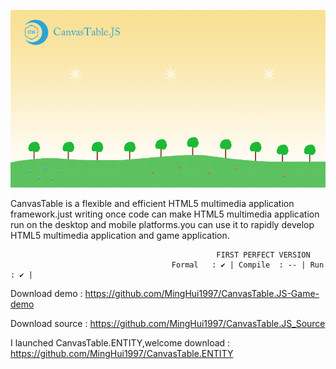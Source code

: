 ![image](https://raw.githubusercontent.com/MingHui1997/CanvasTable.JS/main/splash.png)

CanvasTable is a flexible and efficient HTML5 multimedia application framework.just writing once code can make HTML5 multimedia application run on the desktop and mobile platforms.you can use it to rapidly develop HTML5 multimedia application and game application.

                                                  FIRST PERFECT VERSION
                                        Formal   : ✔ | Compile  : -- | Run      : ✔ |



Download demo : https://github.com/MingHui1997/CanvasTable.JS-Game-demo

Download source : https://github.com/MingHui1997/CanvasTable.JS_Source


I launched CanvasTable.ENTITY,welcome download : https://github.com/MingHui1997/CanvasTable.ENTITY
